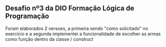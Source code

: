 ## Desafio nº3 da DIO Formação Lógica de Programação

Foram elaborados 2 versoes, a primeira sendo "como solicitado" no exercício e a segunda implementei a funcionalidade de escolher as armas como função dentro da classe / construct
